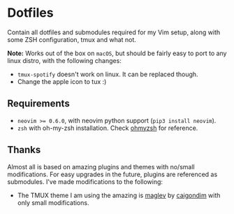 # Dotfiles

Contain all dotfiles and submodules required for my Vim setup, along with some ZSH configuration,
tmux and what not.

**Note:** Works out of the box on `macOS`, but should be fairly easy to port to any linux distro,
with the following changes:
* `tmux-spotify` doesn't work on linux. It can be replaced though. 
* Change the apple icon to tux :)

## Requirements

* `neovim >= 0.6.0`, with neovim python support (`pip3 install neovim`).
* `zsh` with oh-my-zsh installation. Check [ohmyzsh](https://github.com/ohmyzsh/ohmyzsh) for reference. 


## Thanks

Almost all is based on amazing plugins and themes with no/small modifications. For easy upgrades in
the future, plugins are referenced as submodules. I've made modifications to the following:

* The TMUX theme I am using the amazing is [maglev](https://github.com/caiogondim/maglev) by [caigondim](https://github.com/caiogondim) with only small modifications.

